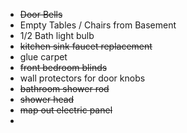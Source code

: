 * ~~Door Bells~~
* Empty Tables / Chairs from Basement
* 1/2 Bath light bulb
* ~~kitchen sink faucet replacement~~
* glue carpet
* ~~front bedroom blinds~~
* wall protectors for door knobs
* ~~bathroom shower rod~~
* ~~shower head~~
* ~~map out electric panel~~
* 
